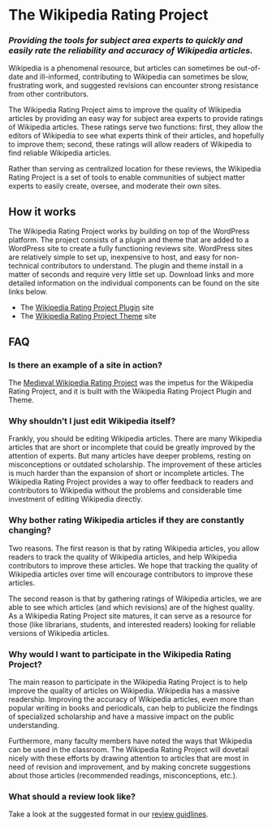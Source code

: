 # The Wikipedia Rating Project

### *Providing the tools for subject area experts to quickly and easily rate the reliability and accuracy of Wikipedia articles.*

Wikipedia is a phenomenal resource, but articles can sometimes be out-of-date and ill-informed, contributing to Wikipedia can sometimes be slow, frustrating work, and suggested revisions can encounter strong resistance from other contributors.

The Wikipedia Rating Project aims to improve the quality of Wikipedia articles by providing an easy way for subject area experts to provide ratings of Wikipedia articles. These ratings serve two functions: first, they allow the editors of Wikipedia to see what experts think of their articles, and hopefully to improve them; second, these ratings will allow readers of Wikipedia to find reliable Wikipedia articles.

Rather than serving as centralized location for these reviews, the Wikipedia Rating Project is a set of tools to enable communities of subject matter experts to easily create, oversee, and moderate their own sites.


## How it works

The Wikipedia Rating Project works by building on top of the WordPress platform.  The project consists of a plugin and theme that are added to a WordPress site to create a fully functioning reviews site.  WordPress sites are relatively simple to set up, inexpensive to host, and easy for non-technical contributors to understand.  The plugin and theme install in a matter of seconds and require very little set up.  Download links and more detailed information on the individual components can be found on the site links below.

* The [Wikipedia Rating Project Plugin](https://github.com/mjbuckley/wikipedia-rating-project-plugin) site
* The [Wikipedia Rating Project Theme](https://github.com/mjbuckley/wikipedia-rating-project-theme) site


## FAQ

### Is there an example of a site in action?

The [Medieval Wikipedia Rating Project](http://www.medievalwikipedia.org) was the impetus for the Wikipedia Rating Project, and it is built with the Wikipedia Rating Project Plugin and Theme.

### Why shouldn’t I just edit Wikipedia itself?

Frankly, you should be editing Wikipedia articles. There are many Wikipedia articles that are short or incomplete that could be greatly improved by the attention of experts. But many articles have deeper problems, resting on misconceptions or outdated scholarship. The improvement of these articles is much harder than the expansion of short or incomplete articles. The Wikipedia Rating Project provides a way to offer feedback to readers and contributors to Wikipedia without the problems and considerable time investment of editing Wikipedia directly.

### Why bother rating Wikipedia articles if they are constantly changing?

Two reasons. The first reason is that by rating Wikipedia articles, you allow readers to track the quality of Wikipedia articles, and help Wikipedia contributors to improve these articles. We hope that tracking the quality of Wikipedia articles over time will encourage contributors to improve these articles.

The second reason is that by gathering ratings of Wikipedia articles, we are able to see which articles (and which revisions) are of the highest quality. As a Wikipedia Rating Project site matures, it can serve as a resource for those (like librarians, students, and interested readers) looking for reliable versions of Wikipedia articles.

### Why would I want to participate in the Wikipedia Rating Project?

The main reason to participate in the Wikipedia Rating Project is to help improve the quality of articles on Wikipedia. Wikipedia has a massive readership. Improving the accuracy of Wikipedia articles, even more than popular writing in books and periodicals, can help to publicize the findings of specialized scholarship and have a massive impact on the public understanding.

Furthermore, many faculty members have noted the ways that Wikipedia can be used in the classroom. The Wikipedia Rating Project will dovetail nicely with these efforts by drawing attention to articles that are most in need of revision and improvement, and by making concrete suggestions about those articles (recommended readings, misconceptions, etc.).

### What should a review look like?

Take a look at the suggested format in our [review guidlines](review-guidelines).
